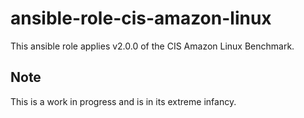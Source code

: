 # ansible-role-cis-amazon-linux

This ansible role applies v2.0.0 of the CIS Amazon Linux Benchmark.

## Note

This is a work in progress and is in its extreme infancy.
